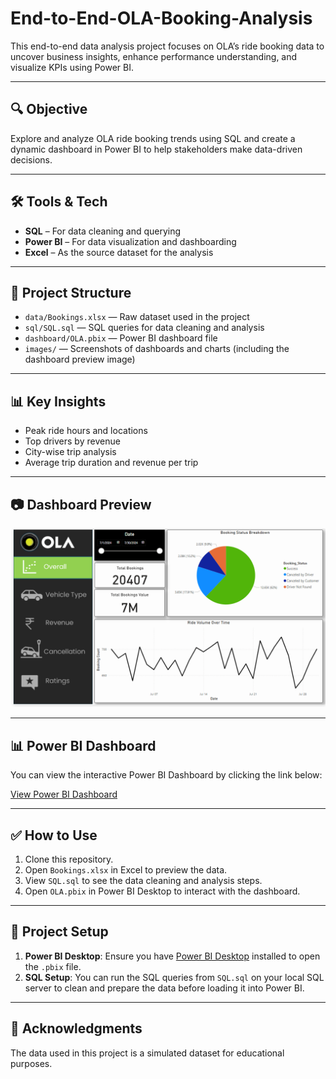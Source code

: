 # End-to-End-OLA-Booking-Analysis

This end-to-end data analysis project focuses on OLA’s ride booking data to uncover business insights, enhance performance understanding, and visualize KPIs using Power BI.

---

## 🔍 Objective
Explore and analyze OLA ride booking trends using SQL and create a dynamic dashboard in Power BI to help stakeholders make data-driven decisions.

---

## 🛠 Tools & Tech
- **SQL** – For data cleaning and querying
- **Power BI** – For data visualization and dashboarding
- **Excel** – As the source dataset for the analysis

---

## 📁 Project Structure
- `data/Bookings.xlsx` — Raw dataset used in the project
- `sql/SQL.sql` — SQL queries for data cleaning and analysis
- `dashboard/OLA.pbix` — Power BI dashboard file
- `images/` — Screenshots of dashboards and charts (including the dashboard preview image)

---

## 📊 Key Insights
- Peak ride hours and locations
- Top drivers by revenue
- City-wise trip analysis
- Average trip duration and revenue per trip

---

## 📷 Dashboard Preview
![Dashboard](Image/Screenshot%20(9).png)

---

## 📊 Power BI Dashboard

You can view the interactive Power BI Dashboard by clicking the link below:

[View Power BI Dashboard]([https://app.powerbi.com/view?r=your_embed_link](https://app.powerbi.com/reportEmbed?reportId=0521fbc4-5c79-4e71-a577-a0a89440b1c8&autoAuth=true&ctid=ea2a785d-c243-4cb4-a6ed-fbd970e0a31b))

---

## ✅ How to Use
1. Clone this repository.
2. Open `Bookings.xlsx` in Excel to preview the data.
3. View `SQL.sql` to see the data cleaning and analysis steps.
4. Open `OLA.pbix` in Power BI Desktop to interact with the dashboard.

---

## 📝 Project Setup
1. **Power BI Desktop**: Ensure you have [Power BI Desktop](https://powerbi.microsoft.com/en-us/desktop/) installed to open the `.pbix` file.
2. **SQL Setup**: You can run the SQL queries from `SQL.sql` on your local SQL server to clean and prepare the data before loading it into Power BI.

---

## 🙌 Acknowledgments
The data used in this project is a simulated dataset for educational purposes.
